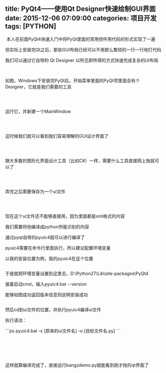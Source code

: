 title: PyQt4——使用Qt Designer快速绘制GUI界面
date: 2015-12-06 07:09:00
categories: 项目开发
tags: [PYTHON]
---
<p>
	&nbsp;本人在前面PyQt4快速入门中将PyQt里面的常用控件用代码的形式实现了一遍
</p>
<p>
	但实际上安装完Qt之后，那些GUI布局已经可以不用那么繁琐的一行一行地打代码
</p>
<p>
	我们可以通过它自带的 Qt Designer 以所见即所得的方式快速完成复杂的UI布局
</p>
<p>
	<br />
</p>
<p>
	如图，Windows下安装完PyQt后，开始菜单里面的PyQt项里面会有个Designer，它就是我们需要的工具
</p>
<p>
	<img src="/images/tp_old/image/20151206/20151206153753_27056.png" alt="" /> 
</p>
<p>
	<br />
</p>
<p>
	运行它，并新建一个MainWindow<!--more-->
</p>
<p>
	<img src="/images/tp_old/image/20151206/20151206154233_86111.png" alt="" /> 
</p>
<p>
	<br />
</p>
<p>
	这时候我们就可以看到我们容易理解的GUI设计界面了
</p>
<p>
	<img src="/images/tp_old/image/20151206/20151206154409_80114.jpg" alt="" /> 
</p>
<p>
	<br />
</p>
<p>
	跟大多数的图形化界面设计工具（比如C#）一样，需要什么工具直接网上拖就可以了
</p>
<p>
	<img src="/images/tp_old/image/20151206/20151206154635_69028.jpg" alt="" /> 
</p>
<p>
	<br />
</p>
<p>
	弄完之后需要保存为一个ui文件
</p>
<p>
	<img src="/images/tp_old/image/20151206/20151206154902_69851.jpg" alt="" /> 
</p>
<p>
	<br />
</p>
<p>
	现在这个ui文件还不能够直接用，因为里面都是xml格式的内容
</p>
<p>
	我们需要将他编译成python所能识别的内容
</p>
<p>
	通过pyqt自带的pyuic4就可以进行编译了
</p>
<p>
	pyuic4需要在命令行里面执行，所以建议配置环境变量
</p>
<p>
	以我的安装位置为例，我的pyuic4在这个位置
</p>
<p>
	<img src="/images/tp_old/image/20151206/20151206155624_51335.png" alt="" /> 
</p>
<p>
	于是就把环境变量设置到这里去，D:\Python27\Lib\site-packages\PyQt4
</p>
<p>
	接着启动cmd，输入pyuic4.bat --version
</p>
<p>
	能够如图成功返回版本信息则说明安装成功
</p>
<p>
	<img src="/images/tp_old/image/20151206/20151206155831_13320.png" alt="" /> 
</p>
<p>
	然后cd到ui文件的位置，并执行pyuic4编译ui文件
</p>
<p>
	执行语法：
</p>
```ps
pyuic4.bat -x [原来的ui文件名] -o [目标文件名.py]
```
<p>
	<br />
</p>
<p>
	<img src="/images/tp_old/image/20151206/20151206160142_88797.png" alt="" /> 
</p>
<p>
	<br />
</p>
<p>
	这样就算编译完成了，直接运行bangzdemo.py就能看到刚才拖的qt界面了
</p>
<p>
	<img src="/images/tp_old/image/20151206/20151206160511_67501.png" alt="" /> 
</p>